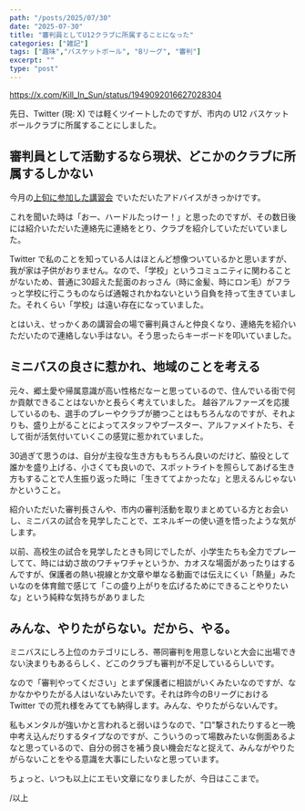 ```yaml
---
path: "/posts/2025/07/30"
date: "2025-07-30"
title: "審判員としてU12クラブに所属することになった"
categories: ["雑記"]
tags: ["趣味","バスケットボール", "Bリーグ", "審判"]
excerpt: ""
type: "post"
---
```

https://x.com/Kill_In_Sun/status/1949092016627028304

先日、Twitter (現: X) では軽くツイートしたのですが、市内の U12 バスケットボールクラブに所属することにしました。

## 審判員として活動するなら現状、どこかのクラブに所属するしかない

今月の[上旬に参加した講習会](https://blog.killinsun.com/posts/2025/07/13) でいただいたアドバイスがきっかけです。

これを聞いた時は「おー、ハードルたっけー！」と思ったのですが、その数日後には紹介いただいた連絡先に連絡をとり、クラブを紹介していただいていました。

Twitter で私のことを知っている人はほとんど想像ついているかと思いますが、我が家は子供がおりません。なので、「学校」というコミュニティに関わることがないため、普通に30超えた髭面のおっさん（時に金髪、時にロン毛）がフラっと学校に行こうものならば通報されかねないという自負を持って生きていました。それくらい「学校」は遠い存在になっていました。

とはいえ、せっかくあの講習会の場で審判員さんと仲良くなり、連絡先を紹介いただいたので連絡しない手はない。そう思ったらキーボードを叩いていました。

## ミニバスの良さに惹かれ、地域のことを考える

元々、郷土愛や帰属意識が高い性格だなーと思っているので、住んでいる街で何か貢献できることはないかと長らく考えていました。
越谷アルファーズを応援しているのも、選手のプレーやクラブが勝つことはもちろんなのですが、それよりも、盛り上がることによってスタッフやブースター、アルファメイトたち、そして街が活気付いていくこの感覚に惹かれていました。

30過ぎて思うのは、自分が主役な生き方ももちろん良いのだけど、脇役として誰かを盛り上げる、小さくても良いので、スポットライトを照らしてあげる生き方もすることで人生振り返った時に「生きててよかったな」と思えるんじゃないかということ。

紹介いただいた審判長さんや、市内の審判活動を取りまとめている方とお会いし、ミニバスの試合を見学したことで、エネルギーの使い道を悟ったような気がします。

以前、高校生の試合を見学したときも同じでしたが、小学生たちも全力でプレーしてて、時には幼さ故のワチャワチャというか、カオスな場面があったりはするんですが、保護者の熱い視線とか文章や単なる動画では伝えにくい「熱量」みたいなのを体育館で感じて「この盛り上がりを広げるためにできることやりたいな」という純粋な気持ちがありました

## みんな、やりたがらない。だから、やる。

ミニバスにしろ上位のカテゴリにしろ、帯同審判を用意しないと大会に出場できない決まりもあるらしく、どこのクラブも審判が不足しているらしいです。

なので「審判やってください」とまず保護者に相談がいくみたいなのですが、なかなかやりたがる人はいないみたいです。それは昨今のBリーグにおける Twitter での荒れ様をみてても納得します。みんな、やりたがらないんです。

私もメンタルが強いかと言われると弱いほうなので、"口"撃されたりすると一晩中考え込んだりするタイプなのですが、こういうのって場数みたいな側面あるよなと思っているので、自分の弱さを補う良い機会だなと捉えて、みんながやりたがらないことをやる意識を大事にしたいなと思っています。


ちょっと、いつも以上にエモい文章になりましたが、今日はここまで。

/以上

